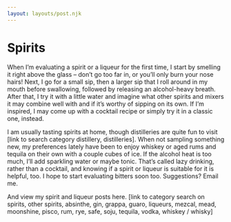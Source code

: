 ```yaml
---
layout: layouts/post.njk
---
```

<h1>Spirits</h1>

When I’m evaluating a spirit or a liqueur for the first time, I start by smelling it right above the glass – don’t go too far in, or you’ll only burn your nose hairs! Next, I go for a small sip, then a larger sip that I roll around in my mouth before swallowing, followed by releasing an alcohol-heavy breath. After that, I try it with a little water and imagine what other spirits and mixers it may combine well with and if it’s worthy of sipping on its own. If I’m inspired, I may come up with a cocktail recipe or simply try it in a classic one, instead.

I am usually tasting spirits at home, though distilleries are quite fun to visit [link to search category distillery, distilleries]. When not sampling something new, my preferences lately have been to enjoy whiskey or aged rums and tequila on their own with a couple cubes of ice. If the alcohol heat is too much, I’ll add sparkling water or maybe tonic. That’s called lazy drinking, rather than a cocktail, and knowing if a spirit or liqueur is suitable for it is helpful, too. I hope to start evaluating bitters soon too. Suggestions? Email me.

And view my spirit and liqueur posts here. [link to category search on spirits, other spirits, absinthe, gin, grappa, guaro, liqueurs, mezcal, mead, moonshine, pisco, rum, rye, safe, soju, tequila, vodka, whiskey / whisky]